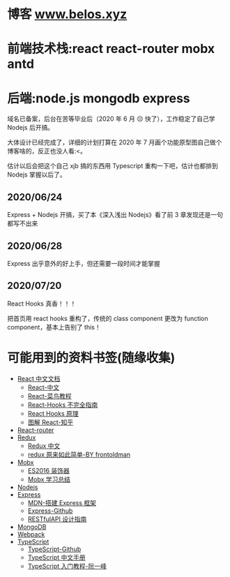 # 博客 www.belos.xyz

# 前端技术栈:react react-router mobx antd

# 后端:node.js mongodb express

域名已备案，后台在苦等毕业后（2020 年 6 月 😔 快了），工作稳定了自己学 Nodejs 后开搞。

大体设计已经完成了，详细的计划打算在 2020 年 7 月画个功能原型图自己做个博客啥的，反正也没人看:<。

估计以后会把这个自己 xjb 搞的东西用 Typescript 重构一下吧，估计也都排到 Nodejs 掌握以后了。

## 2020/06/24

Express + Nodejs 开搞，买了本《深入浅出 Nodejs》看了前 3 章发现还是一句都写不出来

## 2020/06/28

Express 出乎意外的好上手，但还需要一段时间才能掌握

## 2020/07/20

React Hooks 真香！！！

把首页用 react hooks 重构了，传统的 class component 更改为 function component，基本上告别了 this！

# 可能用到的资料书签(随缘收集)

- [React 中文文档](https://react.docschina.org/)
  - [React-中文](http://caibaojian.com/react/)
  - [React-菜鸟教程](https://www.runoob.com/react/react-tutorial.html)
  - [React-Hooks 不完全指南](https://segmentfault.com/a/1190000019223106)
  - [React Hooks 原理](https://github.com/brickspert/blog/issues/26)
  - [图解 React-知乎](https://zhuanlan.zhihu.com/p/39658720)
- [React-router](https://reacttraining.com/react-router/web/guides/quick-start)
- [Redux](redux.js.org)
  - [Redux 中文](https://cn.redux.js.org/)
  - [redux 原来如此简单-BY frontoldman](https://segmentfault.com/a/1190000016311891)
- [Mobx](https://cn.mobx.js.org)
  - [ES2016 装饰器](https://github.com/tc39/proposal-decorators)
  - [Mobx 学习总结](https://segmentfault.com/a/1190000013810512)
- [Nodejs](http://nodejs.cn/api/)
- [Express](https://www.expressjs.com.cn/)
  - [MDN-搭建 Express 框架](https://developer.mozilla.org/zh-CN/docs/Learn/Server-side/Express_Nodejs/skeleton_website)
  - [Express-Github](https://github.com/expressjs/express)
  - [RESTfulAPI 设计指南](http://www.ruanyifeng.com/blog/2014/05/restful_api.html)
- [MongoDB](https://www.mongodb.com/)
- [Webpack](https://www.jianshu.com/p/42e11515c10f)
- [TypeScript](https://www.tslang.cn/docs/home.html)
  - [TypeScript-Github](https://github.com/Microsoft/TypeScript)
  - [TypeScript 中文手册](https://typescript.bootcss.com/)
  - [TypeScript 入门教程-阮一峰](https://ts.xcatliu.com/)
